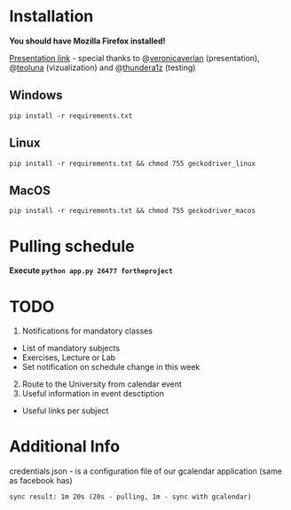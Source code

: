 # Installation

**You should have Mozilla Firefox installed!**

[Presentation link](https://docs.google.com/presentation/d/1KmflMv4MoMv347rogEWM6tKwSy8gkSOlEDnevw8okhc/edit#slide=id.g60ff400cd6_0_209) - special thanks to @[veronicaverlan](https://github.com/veronicaverlan) (presentation), @[teoluna](https://github.com/teoluna) (vizualization) and @[thundera1z](https://github.com/thundera1z) (testing)
## Windows
`pip install -r requirements.txt`

## Linux
`pip install -r requirements.txt && chmod 755 geckodriver_linux`

## MacOS
`pip install -r requirements.txt && chmod 755 geckodriver_macos`

# Pulling schedule
**Execute `python app.py 26477 fortheproject`**


# TODO
1) Notifications for mandatory classes
 - List of mandatory subjects
 - Exercises, Lecture or Lab
 - Set notification on schedule change in this week
2) Route to the University from calendar event
3) Useful information in event desctiption
 - Useful links per subject 


# Additional Info
credentials.json - is a configuration file of our gcalendar application 
(same as facebook has)

`sync result: 1m 20s (20s - pulling, 1m - sync with gcalendar)`
